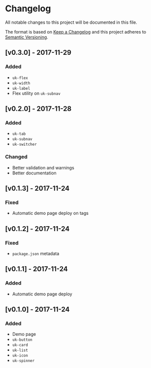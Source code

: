 # Changelog
All notable changes to this project will be documented in this file.

The format is based on [Keep a Changelog](http://keepachangelog.com/en/1.0.0/)
and this project adheres to [Semantic Versioning](http://semver.org/spec/v2.0.0.html).

## [v0.3.0] - 2017-11-29

### Added
- `uk-flex`
- `uk-width`
- `uk-label`
- Flex utility on `uk-subnav`

## [v0.2.0] - 2017-11-28

### Added
- `uk-tab`
- `uk-subnav`
- `uk-switcher`

### Changed
- Better validation and warnings
- Better documentation

## [v0.1.3] - 2017-11-24

### Fixed
- Automatic demo page deploy on tags

## [v0.1.2] - 2017-11-24

### Fixed
- `package.json` metadata

## [v0.1.1] - 2017-11-24

### Added
- Automatic demo page deploy

## [v0.1.0] - 2017-11-24

### Added
- Demo page
- `uk-button`
- `uk-card`
- `uk-list`
- `uk-icon`
- `uk-spinner`